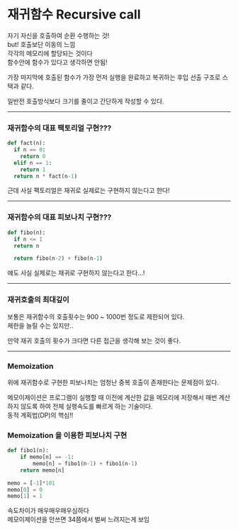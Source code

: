 # 재귀함수 Recursive call
자기 자신을 호출하여 순환 수행하는 것!<br>
but! 호출보단 이동의 느낌<br>
각각의 메모리에 할당되는 것이다<br>
함수안에 함수가 있다고 생각하면 안됨!

가장 마지막에 호출된 함수가 가장 먼저 실행을 완료하고 복귀하는 후입 선출 구조로 스택과 같다.

일반전 호출방식보다 크기를 줄이고 간단하게 작성할 수 있다.

---
### 재귀함수의 대표 팩토리얼 구현???
```python
def fact(n):
  if n == 0:
    return 0
  elif n == 1:
    return 1
  return n * fact(n-1)
```
근데 사실 펙토리얼은 재귀로 실제로는 구현하지 않는다고 한다!

---
### 재귀함수의 대표 피보나치 구현???
```python
def fibo(n):
  if n <= 1
  return n

  return fibo(n-2) + fibo(n-1)
```
얘도 사실 실제로는 재귀로 구현하지 않는다고 한다...!

---
### 재귀호출의 최대깊이
보통은 재귀함수의 호출횟수는 900 ~ 1000번 정도로 제한되어 있다.<br>
제한을 늘릴 수는 있지만..

만약 재귀 호출의 횟수가 크다면 다른 접근을 생각해 보는 것이 좋다.

---
### Memoization
위에 재귀함수로 구현한 피보나치는 엄청난 중복 호출이 존재한다는 문제점이 있다.

메모이제이션은 프로그램이 실행할 때 이전에 계산한 값을 메모리에 저장해서 매번 계산하지 않도록 하여 전체 실행속도를 빠르게 하는 기술이다.<br>
동적 계획법(DP)의 핵심!!

### Memoization 을 이용한 피보나치 구현
```python
def fibo1(n):
    if memo[n] == -1:
        memo[n] = fibo1(n-1) + fibo1(n-1)
    return memo[n]

memo = [-1]*101
memo[0] = 0
memo[1] = 1
```
속도차이가 매우매우매우심하다<br>
메모이제이션을 안쓰면 34쯤에서 벌써 느려지는게 보임


